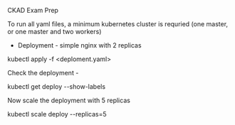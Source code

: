 CKAD Exam Prep

To run all yaml files, a minimum kubernetes cluster is requried (one master, or one master and two workers)

- Deployment - simple nginx with 2 replicas

kubectl apply -f <deploment.yaml>

Check the deployment -

kubectl get deploy --show-labels

Now scale the deployment with 5 replicas

kubectl scale deploy <deployment> --replicas=5
